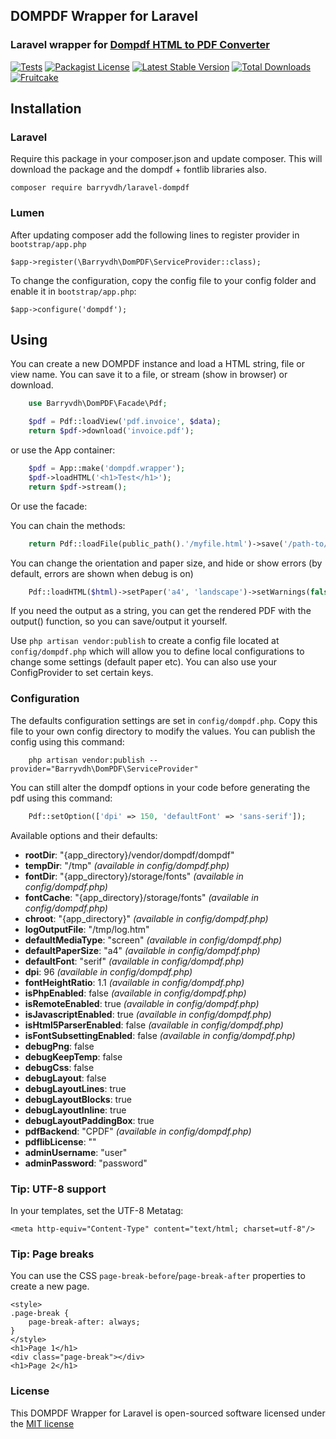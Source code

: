 ## DOMPDF Wrapper for Laravel

### Laravel wrapper for [Dompdf HTML to PDF Converter](https://github.com/dompdf/dompdf)

[![Tests](https://github.com/barryvdh/laravel-dompdf/workflows/Tests/badge.svg)](https://github.com/barryvdh/laravel-dompdf/actions)
[![Packagist License](https://poser.pugx.org/barryvdh/laravel-dompdf/license.png)](https://choosealicense.com/licenses/mit/)
[![Latest Stable Version](https://poser.pugx.org/barryvdh/laravel-dompdf/version.png)](https://packagist.org/packages/barryvdh/laravel-dompdf)
[![Total Downloads](https://poser.pugx.org/barryvdh/laravel-dompdf/d/total.png)](https://packagist.org/packages/barryvdh/laravel-dompdf)
[![Fruitcake](https://img.shields.io/badge/Powered%20By-Fruitcake-b2bc35.svg)](https://fruitcake.nl/)

## Installation

### Laravel
Require this package in your composer.json and update composer. This will download the package and the dompdf + fontlib libraries also.

    composer require barryvdh/laravel-dompdf

### Lumen

After updating composer add the following lines to register provider in `bootstrap/app.php`

  ```
  $app->register(\Barryvdh\DomPDF\ServiceProvider::class);
  ```
  
To change the configuration, copy the config file to your config folder and enable it in `bootstrap/app.php`:

  ```
  $app->configure('dompdf');
  ```
  
## Using

You can create a new DOMPDF instance and load a HTML string, file or view name. You can save it to a file, or stream (show in browser) or download.

```php
    use Barryvdh\DomPDF\Facade\Pdf;

    $pdf = Pdf::loadView('pdf.invoice', $data);
    return $pdf->download('invoice.pdf');
```

or use the App container:

```php
    $pdf = App::make('dompdf.wrapper');
    $pdf->loadHTML('<h1>Test</h1>');
    return $pdf->stream();
```

Or use the facade:

You can chain the methods:

```php
    return Pdf::loadFile(public_path().'/myfile.html')->save('/path-to/my_stored_file.pdf')->stream('download.pdf');
```

You can change the orientation and paper size, and hide or show errors (by default, errors are shown when debug is on)

```php
    Pdf::loadHTML($html)->setPaper('a4', 'landscape')->setWarnings(false)->save('myfile.pdf')
```

If you need the output as a string, you can get the rendered PDF with the output() function, so you can save/output it yourself.

Use `php artisan vendor:publish` to create a config file located at `config/dompdf.php` which will allow you to define local configurations to change some settings (default paper etc).
You can also use your ConfigProvider to set certain keys.

### Configuration
The defaults configuration settings are set in `config/dompdf.php`. Copy this file to your own config directory to modify the values. You can publish the config using this command:
```shell
    php artisan vendor:publish --provider="Barryvdh\DomPDF\ServiceProvider"
```

You can still alter the dompdf options in your code before generating the pdf using this command:
```php
    Pdf::setOption(['dpi' => 150, 'defaultFont' => 'sans-serif']);
```
    
Available options and their defaults:
* __rootDir__: "{app_directory}/vendor/dompdf/dompdf"
* __tempDir__: "/tmp" _(available in config/dompdf.php)_
* __fontDir__: "{app_directory}/storage/fonts" _(available in config/dompdf.php)_
* __fontCache__: "{app_directory}/storage/fonts" _(available in config/dompdf.php)_
* __chroot__: "{app_directory}" _(available in config/dompdf.php)_
* __logOutputFile__: "/tmp/log.htm"
* __defaultMediaType__: "screen" _(available in config/dompdf.php)_
* __defaultPaperSize__: "a4" _(available in config/dompdf.php)_
* __defaultFont__: "serif" _(available in config/dompdf.php)_
* __dpi__: 96 _(available in config/dompdf.php)_
* __fontHeightRatio__: 1.1 _(available in config/dompdf.php)_
* __isPhpEnabled__: false _(available in config/dompdf.php)_
* __isRemoteEnabled__: true _(available in config/dompdf.php)_
* __isJavascriptEnabled__: true _(available in config/dompdf.php)_
* __isHtml5ParserEnabled__: false _(available in config/dompdf.php)_
* __isFontSubsettingEnabled__: false _(available in config/dompdf.php)_
* __debugPng__: false
* __debugKeepTemp__: false
* __debugCss__: false
* __debugLayout__: false
* __debugLayoutLines__: true
* __debugLayoutBlocks__: true
* __debugLayoutInline__: true
* __debugLayoutPaddingBox__: true
* __pdfBackend__: "CPDF" _(available in config/dompdf.php)_
* __pdflibLicense__: ""
* __adminUsername__: "user"
* __adminPassword__: "password"

### Tip: UTF-8 support
In your templates, set the UTF-8 Metatag:

    <meta http-equiv="Content-Type" content="text/html; charset=utf-8"/>

### Tip: Page breaks
You can use the CSS `page-break-before`/`page-break-after` properties to create a new page.

    <style>
    .page-break {
        page-break-after: always;
    }
    </style>
    <h1>Page 1</h1>
    <div class="page-break"></div>
    <h1>Page 2</h1>
    
### License

This DOMPDF Wrapper for Laravel is open-sourced software licensed under the [MIT license](https://opensource.org/licenses/MIT)
